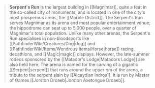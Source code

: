 > **Serpent's Run** is the largest building in [[Magnimar]], quite a feat in the so-called city of monuments, and is located in one of the city's most prosperous areas, the [[Marble District]]. The Serpent's Run serves Magnimar as its arena and most popular entertainment venue; the hippodrome can seat up to 5,000 people, over a quarter of Magnimar's total population. Unlike many other arenas, the Serpent's Run specialises in non-bloodsports like [[PathfinderWiki/Creatures/Dog|dog]] and [[PathfinderWiki/Items/Wondrous Items/Horse|horse]] racing, decathlons, and [[Magic|magic]] displays. However, the late-summer rodeos sponsored by the [[Matador's Lodge|Matadors Lodge]] are also held here.
> The arena is named for the carving of a gigantic [[Serpent|serpent]] that runs around the upper rim of the arena, a tribute to the serpent slain by [[Alcaydian Indros]]. It is run by Master of Games [[Jorston Droaeb|Jorston Axetongue Droaeb]].








